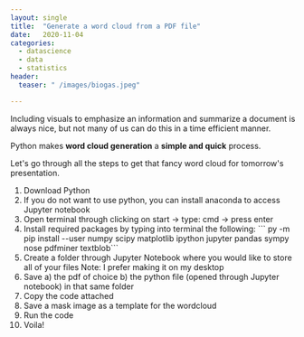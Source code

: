 ```yaml
---
layout: single
title:  "Generate a word cloud from a PDF file"
date:   2020-11-04
categories: 
  - datascience
  - data
  - statistics
header:
  teaser: " /images/biogas.jpeg"

---
```


Including visuals to emphasize an information and summarize a document is always nice, but not many of us can do this in a time efficient manner. 

Python makes **word cloud generation** a **simple and quick** process. 

Let's go through all the steps to get that fancy word cloud for tomorrow's presentation.

<ol>
<li> Download Python </li>
<li> If you do not want to use python, you can install anaconda to access Jupyter notebook</li>
<li> Open terminal through clicking on start -> type: cmd -> press enter</li>
<li> Install required packages by typing into terminal the following: ``` py -m pip install --user numpy scipy matplotlib ipython jupyter pandas sympy nose pdfminer textblob```</li>
<li> Create a folder through Jupyter Notebook where you would like to store all of your files Note: I prefer making it on my desktop</li>
<li> Save a) the pdf of choice b) the python file (opened through Jupyter notebook) in that same folder</li>
<li>Copy the code attached</li>
<li>Save a mask image as a template for the wordcloud</li>
<li>Run the code</li>
<li>Voila!</li>
</ol>
